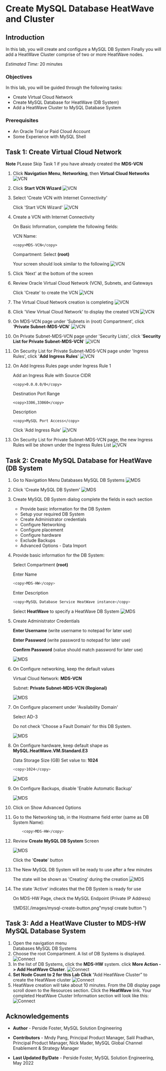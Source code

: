 # Create MySQL Database HeatWave  and Cluster

## Introduction

In this lab, you will create and configure a MySQL DB System  Finally you will add a HeatWave Cluster comprise of two or more HeatWave nodes.  

_Estimated Time:_ 20 minutes

### Objectives

In this lab, you will be guided through the following tasks:

- Create Virtual Cloud Network
- Create MySQL Database for HeatWave (DB System)
- Add a HeatWave Cluster to MySQL Database System

### Prerequisites

- An Oracle Trial or Paid Cloud Account
- Some Experience with MySQL Shell

## Task 1: Create Virtual Cloud Network

**Note** PLease  Skip Task 1 if you have already created  the **MDS-VCN**

1. Click **Navigation Menu**, **Networking**, then **Virtual Cloud Networks**  
    ![VCN](./images/vcn-menu.png "vcn menu ")

2. Click **Start VCN Wizard**
    ![VCN](./images/vcn-wizard.png "vcn wizard.png ")

3. Select 'Create VCN with Internet Connectivity'

    Click 'Start VCN Wizard'
    ![VCN](./images/vcn-wizard-internet.png "vcn wizard internet ")

4. Create a VCN with Internet Connectivity

    On Basic Information, complete the following fields:

    VCN Name:

    ```batch
    <copy>MDS-VCN</copy>
    ```

    Compartment: Select  **(root)**

    Your screen should look similar to the following
    ![VCN](./images/vcn-compartment.png " vcn compartment")

5. Click 'Next' at the bottom of the screen

6. Review Oracle Virtual Cloud Network (VCN), Subnets, and Gateways

    Click 'Create' to create the VCN
    ![VCN](./images/vcn-subset.png "vcn subset ")

7. The Virtual Cloud Network creation is completing
    ![VCN](./images/vcn-create.png "vcn create ")

8. Click 'View Virtual Cloud Network' to display the created VCN
    ![VCN](./images/vcn-display.png "vcn display ")

9. On MDS-VCN page under 'Subnets in (root) Compartment', click  '**Private Subnet-MDS-VCN**'
     ![VCN](./images/vcn-subnet-compartment.png "vcn subnet compartment ")

10. On Private Subnet-MDS-VCN page under 'Security Lists',  click  '**Security List for Private Subnet-MDS-VCN**'
    ![VCN](./images/vcn-securitylist.png "vcn securitylist ")

11. On Security List for Private Subnet-MDS-VCN page under 'Ingress Rules', click '**Add Ingress Rules**'
    ![VCN](./images/vcn-ingress.png "vcn ingress ")

12. On Add Ingress Rules page under Ingress Rule 1

    Add an Ingress Rule with Source CIDR

    ```batch
    <copy>0.0.0.0/0</copy>
    ```

    Destination Port Range

     ```batch
    <copy>3306,33060</copy>
     ```

     Description

     ```batch
    <copy>MySQL Port Access</copy>
     ```

    Click 'Add Ingress Rule'
    ![VCN](./images/vcn-add-ingress.png "vcn add ingress ")

13. On Security List for Private Subnet-MDS-VCN page, the new Ingress Rules will be shown under the Ingress Rules List
    ![VCN](./images/vcn-ingres-rule-list.png " vcn ingres rule list")

## Task 2: Create MySQL Database for HeatWave (DB System

1. Go to Navigation Menu
         Databases
         MySQL
         DB Systems
    ![MDS](./images/mysql-menu.png "mysql menu")

2. Click 'Create MySQL DB System'
    ![MDS](./images/mysql-create.png "mysql create ")

3. Create MySQL DB System dialog complete the fields in each section

    - Provide basic information for the DB System
    - Setup your required DB System
    - Create Administrator credentials
    - Configure Networking
    - Configure placement
    - Configure hardware
    - Exclude Backups
    - Advanced Options - Data Import

4. Provide basic information for the DB System:

    Select Compartment **(root)**

    Enter Name

    ```bash
    <copy>MDS-HW</copy>
    ```

    Enter Description

    ```bash
    <copy>MySQL Database Service HeatWave instance</copy>
    ```

    Select **HeatWave** to specify a HeatWave DB System
    ![MDS](./images/mysql-heatwave.png "mysql heatwave ")

5. Create Administrator Credentials

    **Enter Username** (write username to notepad for later use)

    **Enter Password** (write password to notepad for later use)

    **Confirm Password** (value should match password for later use)

    ![MDS](./images/mysql-password.png "mysql password ")

6. On Configure networking, keep the default values

    Virtual Cloud Network: **MDS-VCN**

    Subnet: **Private Subnet-MDS-VCN (Regional)**

    ![MDS](./images/mysql-vcn.png "mysql vcn ")

7. On Configure placement under 'Availability Domain'

    Select AD-3

    Do not check 'Choose a Fault Domain' for this DB System.

    ![MDS](./images/mysql-fault-domain.png "mysql fault domain ")

8. On Configure hardware, keep default shape as **MySQL.HeatWave.VM.Standard.E3**

    Data Storage Size (GB) Set value to:  **1024**

    ```bash
    <copy>1024</copy>
    ```

    ![MDS](./images/mysql-hardware.png "mysql hardware ")

9. On Configure Backups, disable 'Enable Automatic Backup'

    ![MDS](./images/mysql-backup.png "mysql backup ")

10. Click on Show Advanced Options

11. Go to the Networking tab, in the Hostname field enter (same as DB System Name):

    ```bash
        <copy>MDS-HW</copy> 
    ```

12. Review **Create MySQL DB System**  Screen

    ![MDS](./images/mysql_create_db.png "mysql create db")

    Click the '**Create**' button

13. The New MySQL DB System will be ready to use after a few minutes

    The state will be shown as 'Creating' during the creation
    ![MDS](./images/mysql-create-button.png "mysql create button ")

14. The state 'Active' indicates that the DB System is ready for use

    On MDS-HW Page, check the MySQL Endpoint (Private IP Address)

    ![MDS](./images/mysql-create-button.png"mysql create button ")

## Task 3: Add a HeatWave Cluster to MDS-HW MySQL Database System

1. Open the navigation menu  
    Databases
    MySQL
    DB Systems
2. Choose the root Compartment. A list of DB Systems is displayed.
    ![Connect](./images/mysql-add-heatwave.png "mysql add heatwave ")
3. In the list of DB Systems, click the **MDS-HW** system. click **More Action ->  Add HeatWave Cluster**.
    ![Connect](./images/mysql-add-heat-vcn.png "mysql add heat vcn ")
4. **Set Node Count to 2 for this Lab Click** “Add HeatWave Cluster” to create the HeatWave cluster
    ![Connect](./images/mysql-add-heat-estimate.png "mysql add-heat estimate")
5. HeatWave creation will take about 10 minutes. From the DB display page scroll down to the Resources section. Click the **HeatWave** link. Your completed HeatWave Cluster Information section will look like this:
    ![Connect](./images/mysql-heat-cluster-complete.png "mysql heat cluster complete ")

## Acknowledgements

- **Author** - Perside Foster, MySQL Solution Engineering

- **Contributors** - Mndy Pang, Principal Product Manager, Salil Pradhan, Principal Product Manager, Nick Mader, MySQL Global Channel Enablement & Strategy Manager
- **Last Updated By/Date** - Perside Foster, MySQL Solution Engineering, May 2022
